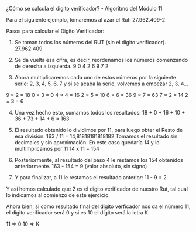 ¿Cómo se calcula el digito verificador? - Algoritmo del Módulo 11

Para el siguiente ejemplo, tomaremos al azar el Rut:
27.962.409-2

Pasos para calcular el Digito Verificador:
1) Se toman todos los números del RUT (sin el digito verificador).
27.962.409

2) Se da vuelta esa cifra, es decir, reordenamos los números comenzando de derecha a izquierda.
9 0 4 2 6 9 7 2

3) Ahora multiplicaremos cada uno de estos números por la siguiente serie: 2, 3, 4, 5, 6, 7 y si se acaba la serie, volvemos a empezar 2, 3, 4...

9 × 2 = 18
0 × 3 = 0
4 × 4 = 16
2 × 5 = 10
6 × 6 = 36
9 × 7 = 63
7 × 2 = 14
2 × 3 = 6

4) Una vez hecho esto, sumamos todos los resultados:
18 + 0 + 16 + 10 + 36 + 73 + 14 + 6 = 163

5) El resultado obtenido lo dividimos por 11, para luego obter el Resto de esa división.
163 / 11 = 14,81818181818182
Tomamos el resultado sin decimales y sin aproximación. En este caso quedaría 14 y lo multimplicamos por 11
14 x 11 = 154

6) Posteriormente, al resultado del paso 4 le restamos los 154 obtenidos anteriormente.
163 - 154 = 9 (valor absoluto, sin signo)

7) Y para finalizar, a 11 le restamos el resultado anterior:
11 - 9 = 2

Y así hemos calculado que 2 es el digito verificador de nuestro Rut, tal cual lo indicamos al comienzo de este ejercicio.

Ahora bien, si como resultado final del digito verficador nos da el número 11, el dígito verificador será 0 y si es 10 el dígito será la letra K.

11 => 0
10 => K